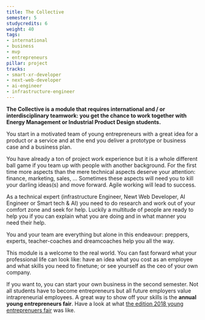 ```yaml
---
title: The Collective
semester: 5
studycredits: 6
weight: 40
tags:
- international
- business
- mvp
- entrepreneurs
pillar: project
tracks:
- smart-xr-developer
- next-web-developer
- ai-engineer
- infrastructure-engineer
---
```


**The Collective is a module that requires international and / or interdisciplinary teamwork: you get the chance to work together with Energy Management or Industrial Product Design students.**

You start in a motivated team of young entrepreneurs with a great idea for a product or a service and at the end you deliver a prototype or business case and a business plan.

You have already a ton of project work experience but it is a whole different ball game if you team up with people with another background. For the first time more aspects than the mere technical aspects deserve your attention: finance, marketing, sales,&nbsp;... Sometimes these aspects will need you to kill your darling ideas(s) and move forward. Agile working will lead to success.

As a technical expert (infrastructure Engineer, Newt Web Developer, AI Engineer or Smart tech & AI) you need to do research and work out of your comfort zone and seek for help. Luckily a multitude of people are ready to help you if you can explain what you are doing and in what manner you need their help.

You and your team are everything but alone in this endeavour: preppers, experts, teacher-coaches and dreamcoaches help you all the way.

This module is a welcome to the real world. You can fast forward what your professional life can look like: have an idea what you cost as an employee and what skills you need to finetune; or see yourself as the ceo of your own company.
 
If you want to, you can start your own business in the second semester. Not all students have to become entrepreneurs but all future employers value intrapreneurial employees. A great way to show off your skills is the **annual young entrepreneurs fair**. Have a look at what [the edition 2018 young entreprenuers fair](https://www.facebook.com/watch/?v=316377529003792) was like.

